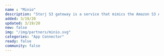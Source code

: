 ```yaml
---
name : "Minio"
description: "Storj S3 gateway is a service that mimics the Amazon S3 API using the Storj network"
added: 3/19/20
updated: 3/19/20
new: false
img: "/img/partners/minio.svg"
categories: "App Connector"
ready: false
community: false
---
```

